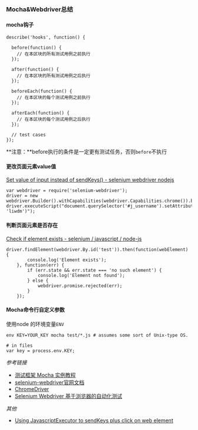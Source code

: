 ### Mocha&Webdriver总结

#### mocha钩子

```
describe('hooks', function() {

  before(function() {
    // 在本区块的所有测试用例之前执行
  });

  after(function() {
    // 在本区块的所有测试用例之后执行
  });

  beforeEach(function() {
    // 在本区块的每个测试用例之前执行
  });

  afterEach(function() {
    // 在本区块的每个测试用例之后执行
  });

  // test cases
});
```

**注意：**before执行的条件是一定更有测试任务，否则`before`不执行



#### 更改页面元素value值

[Set value of input instead of sendKeys() - selenium webdriver nodejs](http://stackoverflow.com/questions/25583641/set-value-of-input-instead-of-sendkeys-selenium-webdriver-nodejs)

```
var webdriver = require('selenium-webdriver');
driver = new webdriver.Builder().withCapabilities(webdriver.Capabilities.chrome()).build();
driver.executeScript("document.querySelector('#j_username').setAttribute('value', 'liwdm')");
```



#### 判断页面元素是否存在

[Check if element exists - selenium / javascript / node-js](http://stackoverflow.com/questions/20148857/check-if-element-exists-selenium-javascript-node-js)

```
driver.findElement(webdriver.By.id('test')).then(function(webElement) {
        console.log('Element exists');
    }, function(err) {
        if (err.state && err.state === 'no such element') {
            console.log('Element not found');
        } else {
            webdriver.promise.rejected(err);
        }
    });
```



#### Mocha命令行自定义参数

使用node 的环境变量`ENV `

```
env KEY=YOUR_KEY mocha test/*.js # assumes some sort of Unix-type OS.

# in files
var key = process.env.KEY;
```





*参考链接*

* [测试框架 Mocha 实例教程](http://www.ruanyifeng.com/blog/2015/12/a-mocha-tutorial-of-examples.html)
* [selenium-webdriver官网文档](http://seleniumhq.github.io/selenium/docs/api/javascript/index.html)
* [ChromeDriver](https://sites.google.com/a/chromium.org/chromedriver/)
* [Selenium Webdriver 基于浏览器的自动化测试](http://sanwen8.cn/p/2c2pwEg.html)

*其他*

* [Using JavascriptExecutor to sendKeys plus click on web element](http://stackoverflow.com/questions/31632923/using-javascriptexecutor-to-sendkeys-plus-click-on-web-element)